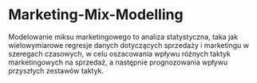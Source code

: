 # Marketing-Mix-Modelling
Modelowanie miksu marketingowego to analiza statystyczna, taka jak wielowymiarowe regresje danych dotyczących sprzedaży i marketingu w szeregach czasowych, w celu oszacowania wpływu różnych taktyk marketingowych na sprzedaż, a następnie prognozowania wpływu przyszłych zestawów taktyk.
